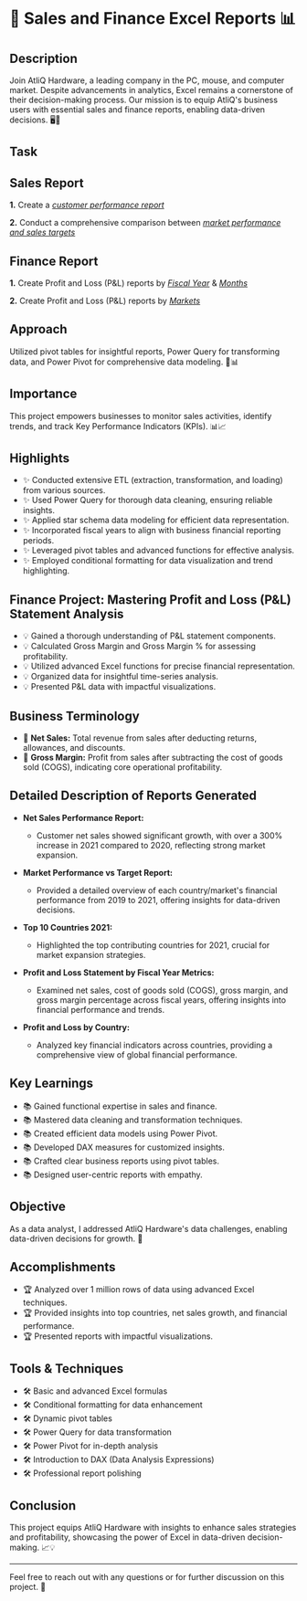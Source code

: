 # 🚀 Sales and Finance Excel Reports 📊

## Description
Join AtliQ Hardware, a leading company in the PC, mouse, and computer market. Despite advancements in analytics, Excel remains a cornerstone of their decision-making process. Our mission is to equip AtliQ's business users with essential sales and finance reports, enabling data-driven decisions. 🖥️💼

## Task

## Sales Report 

   **1.** Create a _[customer performance report](https://github.com/Rohesen/Excel_Sales_Analytics/blob/main/Customer%20Performance%20Report.pdf)_

   **2.** Conduct a comprehensive comparison between _[market performance and sales targets](https://github.com/Rohesen/Excel_Sales_Analytics/blob/main/Market%20Performance%20vs%20Target%20Report.pdf)_

## Finance Report 

   **1.** Create Profit and Loss (P&L) reports by _[Fiscal Year](https://github.com/Rohesen/Excel_Sales_Analytics/blob/main/P%26L%20Statement%20by%20Fiscal%20Year.pdf)_ & _[Months](https://github.com/Rohesen/Excel_Sales_Analytics/blob/main/P%26L%20Statement%20by%20Months.pdf)_ 

   **2.** Create Profit and Loss (P&L) reports by _[Markets](https://github.com/Rohesen/Excel_Sales_Analytics/blob/main/P%26L%20Statement%20by%20Markets.pdf)_

## Approach
Utilized pivot tables for insightful reports, Power Query for transforming data, and Power Pivot for comprehensive data modeling. 🧩📊

## Importance
This project empowers businesses to monitor sales activities, identify trends, and track Key Performance Indicators (KPIs). 📊📈

## Highlights
- ✨ Conducted extensive ETL (extraction, transformation, and loading) from various sources.
- ✨ Used Power Query for thorough data cleaning, ensuring reliable insights.
- ✨ Applied star schema data modeling for efficient data representation.
- ✨ Incorporated fiscal years to align with business financial reporting periods.
- ✨ Leveraged pivot tables and advanced functions for effective analysis.
- ✨ Employed conditional formatting for data visualization and trend highlighting.

## Finance Project: Mastering Profit and Loss (P&L) Statement Analysis
- 💡 Gained a thorough understanding of P&L statement components.
- 💡 Calculated Gross Margin and Gross Margin % for assessing profitability.
- 💡 Utilized advanced Excel functions for precise financial representation.
- 💡 Organized data for insightful time-series analysis.
- 💡 Presented P&L data with impactful visualizations.

## Business Terminology
- 💼 **Net Sales:** Total revenue from sales after deducting returns, allowances, and discounts.
- 💼 **Gross Margin:** Profit from sales after subtracting the cost of goods sold (COGS), indicating core operational profitability.

## Detailed Description of Reports Generated
- **Net Sales Performance Report:** 
  - Customer net sales showed significant growth, with over a 300% increase in 2021 compared to 2020, reflecting strong market expansion.

- **Market Performance vs Target Report:** 
  - Provided a detailed overview of each country/market's financial performance from 2019 to 2021, offering insights for data-driven decisions.

- **Top 10 Countries 2021:** 
  - Highlighted the top contributing countries for 2021, crucial for market expansion strategies.

- **Profit and Loss Statement by Fiscal Year Metrics:** 
  - Examined net sales, cost of goods sold (COGS), gross margin, and gross margin percentage across fiscal years, offering insights into financial performance and trends.

- **Profit and Loss by Country:** 
  - Analyzed key financial indicators across countries, providing a comprehensive view of global financial performance.

## Key Learnings
- 📚 Gained functional expertise in sales and finance.
- 📚 Mastered data cleaning and transformation techniques.
- 📚 Created efficient data models using Power Pivot.
- 📚 Developed DAX measures for customized insights.
- 📚 Crafted clear business reports using pivot tables.
- 📚 Designed user-centric reports with empathy.

## Objective
As a data analyst, I addressed AtliQ Hardware's data challenges, enabling data-driven decisions for growth. 🚀

## Accomplishments
- 🏆 Analyzed over 1 million rows of data using advanced Excel techniques.
- 🏆 Provided insights into top countries, net sales growth, and financial performance.
- 🏆 Presented reports with impactful visualizations.

## Tools & Techniques
- 🛠️ Basic and advanced Excel formulas
- 🛠️ Conditional formatting for data enhancement
- 🛠️ Dynamic pivot tables
- 🛠️ Power Query for data transformation
- 🛠️ Power Pivot for in-depth analysis
- 🛠️ Introduction to DAX (Data Analysis Expressions)
- 🛠️ Professional report polishing

## Conclusion
This project equips AtliQ Hardware with insights to enhance sales strategies and profitability, showcasing the power of Excel in data-driven decision-making. 📈💡


---

Feel free to reach out with any questions or for further discussion on this project. 🙌
